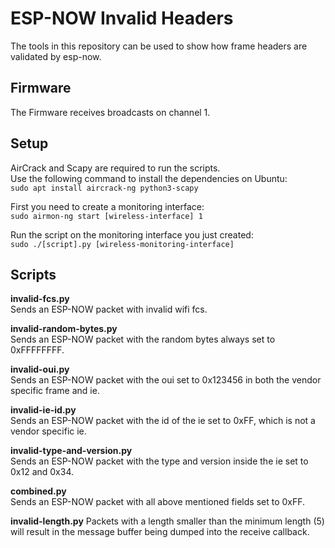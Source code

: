 # ESP-NOW Invalid Headers

The tools in this repository can be used to show how frame headers are validated by esp-now. 

## Firmware
The Firmware receives broadcasts on channel 1.

## Setup

AirCrack and Scapy are required to run the scripts.  
Use the following command to install the dependencies on Ubuntu:  
``sudo apt install aircrack-ng python3-scapy``

First you need to create a monitoring interface:  
``sudo airmon-ng start [wireless-interface] 1``

Run the script on the monitoring interface you just created:  
``sudo ./[script].py [wireless-monitoring-interface]``

## Scripts

**invalid-fcs.py**  
Sends an ESP-NOW packet with invalid wifi fcs.  

**invalid-random-bytes.py**  
Sends an ESP-NOW packet with the random bytes always set to 0xFFFFFFFF.  

**invalid-oui.py**  
Sends an ESP-NOW packet with the oui set to 0x123456 in both the vendor specific frame and ie.  

**invalid-ie-id.py**  
Sends an ESP-NOW packet with the id of the ie set to 0xFF, which is not a vendor specific ie.  

**invalid-type-and-version.py**  
Sends an ESP-NOW packet with the type and version inside the ie set to 0x12 and 0x34.  

**combined.py**  
Sends an ESP-NOW packet with all above mentioned fields set to 0xFF.  



**invalid-length.py**
Packets with a length smaller than the minimum length (5) will result in the message buffer being dumped into the receive callback.
